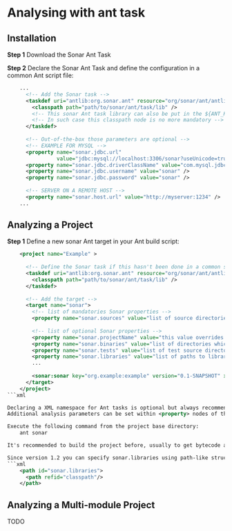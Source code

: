 Analysing with ant task
=======================


Installation
------------

**Step 1** Download the Sonar Ant Task

**Step 2** Declare the Sonar Ant Task and define the configuration in a common Ant script file:
```xml
    ...  
      <!-- Add the Sonar task -->
      <taskdef uri="antlib:org.sonar.ant" resource="org/sonar/ant/antlib.xml">
        <classpath path="path/to/sonar/ant/task/lib" /> 
        <!-- This sonar Ant task library can also be put in the ${ANT_HOME\}/lib directory-->
        <!-- In such case this classpath node is no more mandatory -->
      </taskdef>
     
      <!-- Out-of-the-box those parameters are optional -->
      <!-- EXAMPLE FOR MYSQL -->
      <property name="sonar.jdbc.url"
                value="jdbc:mysql://localhost:3306/sonar?useUnicode=true&amp;characterEncoding=utf8" />
      <property name="sonar.jdbc.driverClassName" value="com.mysql.jdbc.Driver" />
      <property name="sonar.jdbc.username" value="sonar" />
      <property name="sonar.jdbc.password" value="sonar" />
     
      <!-- SERVER ON A REMOTE HOST -->
      <property name="sonar.host.url" value="http://myserver:1234" />
    ...
```

Analyzing a Project
-------------------

**Step 1** Define a new sonar Ant target in your Ant build script:

```xml
    <project name="Example" >
      
      <!-- Define the Sonar task if this hasn't been done in a common script -->
      <taskdef uri="antlib:org.sonar.ant" resource="org/sonar/ant/antlib.xml">
        <classpath path="path/to/sonar/ant/task/lib" />
      </taskdef>
      
      <!-- Add the target -->
      <target name="sonar">
        <!-- list of mandatories Sonar properties -->
        <property name="sonar.sources" value="list of source directories separated by a comma" />
     
        <!-- list of optional Sonar properties -->
        <property name="sonar.projectName" value="this value overrides the name defined in Ant root node" />
        <property name="sonar.binaries" value="list of directories which contain for example the Java bytecode" />
        <property name="sonar.tests" value="list of test source directories separated by a comma" />
        <property name="sonar.libraries" value="list of paths to libraries separated by a comma (These libraries are for example used by the Sonar Findbugs plugin)" />
        ...
     
        <sonar:sonar key="org.example:example" version="0.1-SNAPSHOT" xmlns:sonar="antlib:org.sonar.ant"/>
      </target>
    </project>
```xml

Declaring a XML namespace for Ant tasks is optional but always recommended if you mix tasks from different libraries.
Additional analysis parameters can be set within <property> nodes of the sonar Ant task.

Execute the following command from the project base directory:
    ant sonar

It's recommended to build the project before, usually to get bytecode and unit test reports.

Since version 1.2 you can specify sonar.libraries using path-like structure as following:
```xml
    <path id="sonar.libraries">
      <path refid="classpath"/>
    </path>
```

Analyzing a Multi-module Project
--------------------------------
TODO

